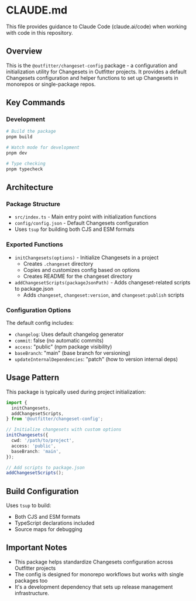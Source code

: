 # CLAUDE.md

This file provides guidance to Claude Code (claude.ai/code) when working with code in this repository.

## Overview

This is the `@outfitter/changeset-config` package - a configuration and initialization utility for Changesets in Outfitter projects. It provides a default Changesets configuration and helper functions to set up Changesets in monorepos or single-package repos.

## Key Commands

### Development

```bash
# Build the package
pnpm build

# Watch mode for development
pnpm dev

# Type checking
pnpm typecheck
```

## Architecture

### Package Structure

- `src/index.ts` - Main entry point with initialization functions
- `config/config.json` - Default Changesets configuration
- Uses `tsup` for building both CJS and ESM formats

### Exported Functions

- `initChangesets(options)` - Initialize Changesets in a project
  - Creates `.changeset` directory
  - Copies and customizes config based on options
  - Creates README for the changeset directory
- `addChangesetScripts(packageJsonPath)` - Adds changeset-related scripts to package.json
  - Adds `changeset`, `changeset:version`, and `changeset:publish` scripts

### Configuration Options

The default config includes:

- `changelog`: Uses default changelog generator
- `commit`: false (no automatic commits)
- `access`: "public" (npm package visibility)
- `baseBranch`: "main" (base branch for versioning)
- `updateInternalDependencies`: "patch" (how to version internal deps)

## Usage Pattern

This package is typically used during project initialization:

```typescript
import {
  initChangesets,
  addChangesetScripts,
} from '@outfitter/changeset-config';

// Initialize changesets with custom options
initChangesets({
  cwd: '/path/to/project',
  access: 'public',
  baseBranch: 'main',
});

// Add scripts to package.json
addChangesetScripts();
```

## Build Configuration

Uses `tsup` to build:

- Both CJS and ESM formats
- TypeScript declarations included
- Source maps for debugging

## Important Notes

- This package helps standardize Changesets configuration across Outfitter projects
- The config is designed for monorepo workflows but works with single packages too
- It's a development dependency that sets up release management infrastructure.
